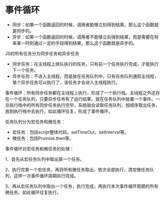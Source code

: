 # 事件循环

+ 同步：如果一个函数返回的时候，调用者能够立刻得到结果，那么这个函数就是同步的。
+ 异步：如果一个函数返回的时候，调用者不能够立刻得到结果，而是需要在将来某一时刻通过一定的手段得到结果，那么这个函数就是异步的。

JS的所有任务分为同步任务和异步任务

+ 同步任务：在主线程上排队执行的任务，只有前一个任务执行完成，才能执行下一个任务。
+ 异步任务：不进入主线程，而是放在任务队列中，只有任务队列通知主线程，某个异步任务可以执行了，该任务才会进入主线程执行。

事件循环：所有同步任务都在主线程上执行，形成了一个执行栈。主线程之外还存在一个任务队列，只要异步任务有了运行结果，就在任务队列中放置一个事件。一旦执行栈中的所有同步任务执行完毕，系统就会读取任务队列，按顺序取出任务，放到执行栈中去执行，如此循环往复，形成了事件循环。

任务队列分为宏任务和微任务：

+ 宏任务：包括script整体代码，setTimeOut，setInterval等。
+ 微任务：包括Promise.then等。

事件循环对宏任务和微任务的处理：

1、首先从宏任务队列中取出第一个任务。

2、执行完第一个宏任务，再将所有微任务取出，依次全部执行，清空微任务队列，这样一次事件循环周期执行完成。

3、再从宏任务队列中取出一个任务，执行完成，再执行本次事件循环周期的所有微任务，如此循环往复执行。





